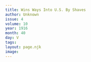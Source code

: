 ```yaml
---
title: Wins Ways Into U.S. By Shaves
author: Unknown
issue: 4
volume: 10
year: 1916
month: 40
day: V
tags:
layout: page.njk
image:
---
```





